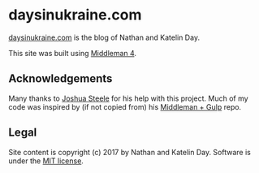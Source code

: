 daysinukraine.com
====================

[daysinukraine.com](http://daysinukraine.com/) is the blog of Nathan and Katelin Day.

This site was built using [Middleman 4](https://middlemanapp.com/).

Acknowledgements
-----

Many thanks to [Joshua Steele](https://github.com/joshukraine) for his help with this project. Much of my code was inspired by (if not copied from) his [Middleman + Gulp](https://github.com/joshukraine/middleman-gulp) repo.

Legal
-----

Site content is copyright (c) 2017 by Nathan and Katelin Day. Software is under the [MIT license](https://github.com/speedy1812/daysinukraine.com/blob/master/LICENSE).
